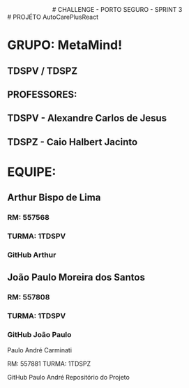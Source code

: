 <div style="text-align: center;">
  # CHALLENGE - PORTO SEGURO - SPRINT 3
</div>
# PROJÉTO AutoCarePlusReact

# GRUPO: MetaMind!

## TDSPV / TDSPZ

## PROFESSORES:
## TDSPV - Alexandre Carlos de Jesus
## TDSPZ - Caio Halbert Jacinto

# EQUIPE:

## Arthur Bispo de Lima
### RM: 557568
### TURMA: 1TDSPV
### GitHub Arthur

## João Paulo Moreira dos Santos
### RM: 557808
### TURMA: 1TDSPV
### GitHub João Paulo

Paulo André Carminati

RM: 557881
TURMA: 1TDSPZ

GitHub Paulo André
Repositório do Projeto

